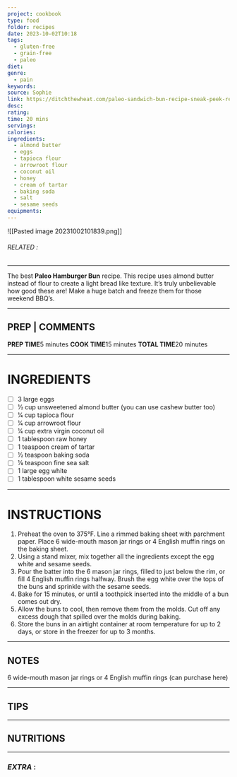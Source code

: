 ```yaml
---
project: cookbook
type: food
folder: recipes
date: 2023-10-02T10:18
tags:
  - gluten-free
  - grain-free
  - paleo
diet: 
genre:
  - pain
keywords: 
source: Sophie
link: https://ditchthewheat.com/paleo-sandwich-bun-recipe-sneak-peek-recipe-ditch-wheat-cookbook/?utm_medium=social&utm_source=pinterest&utm_campaign=tailwind_smartloop&utm_content=smartloop&utm_term=24042492
desc: 
rating: 
time: 20 mins
servings: 
calories: 
ingredients:
  - almond butter
  - eggs
  - tapioca flour
  - arrowroot flour
  - coconut oil
  - honey
  - cream of tartar
  - baking soda
  - salt
  - sesame seeds
equipments:
---
```


![[Pasted image 20231002101839.png]]
###### *RELATED* : 
---
The best **Paleo Hamburger Bun** recipe. This recipe uses almond butter instead of flour to create a light bread like texture. It’s truly unbelievable how good these are! Make a huge batch and freeze them for those weekend BBQ’s.

---
## PREP | COMMENTS

**PREP TIME**5 minutes
**COOK TIME**15 minutes
**TOTAL TIME**20 minutes

---
# INGREDIENTS

- [ ] 3 large eggs
- [ ] 1⁄2 cup unsweetened almond butter (you can use cashew butter too)
- [ ] 1⁄4 cup tapioca flour
- [ ] 1⁄4 cup arrowroot flour
- [ ] 1⁄4 cup extra virgin coconut oil
- [ ] 1 tablespoon raw honey
- [ ] 1 teaspoon cream of tartar
- [ ] 1⁄2 teaspoon baking soda
- [ ] 1⁄8 teaspoon fine sea salt
- [ ] 1 large egg white
- [ ] 1 tablespoon white sesame seeds

---
# INSTRUCTIONS

1. Preheat the oven to 375°F. Line a rimmed baking sheet with parchment paper. Place 6 wide-mouth mason jar rings or 4 English muffin rings on the baking sheet.
2. Using a stand mixer, mix together all the ingredients except the egg white and sesame seeds.
3. Pour the batter into the 6 mason jar rings, filled to just below the rim, or fill 4 English muffin rings halfway. Brush the egg white over the tops of the buns and sprinkle with the sesame seeds.
4. Bake for 15 minutes, or until a toothpick inserted into the middle of a bun comes out dry.
5. Allow the buns to cool, then remove them from the molds. Cut off any excess dough that spilled over the molds during baking.
6. Store the buns in an airtight container at room temperature for up to 2 days, or store in the freezer for up to 3 months.

---
## NOTES

6 wide-mouth mason jar rings or 4 English muffin rings (can purchase here)

---
## TIPS



---
## NUTRITIONS



---
### *EXTRA* :



